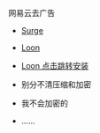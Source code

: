 网易云去广告


- [Surge](https://raw.githubusercontent.com/Keywos/rule/main/script/wy/wy.sgmodule)

- [Loon](https://raw.githubusercontent.com/Keywos/rule/main/script/wy/wy.plugin)
- [Loon 点击跳转安装](https://www.nsloon.com/openloon/import?plugin=https://raw.githubusercontent.com/Keywos/rule/main/script/wy/wy.plugin) 


- 别分不清压缩和加密
- 我不会加密的
- ......
